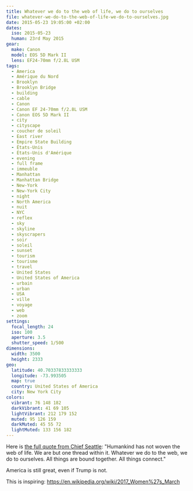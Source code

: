 ```yaml
---
title: Whatever we do to the web of life, we do to ourselves
file: whatever-we-do-to-the-web-of-life-we-do-to-ourselves.jpg
date: 2015-05-23 19:05:00 +02:00
dates:
  iso: 2015-05-23
  human: 23rd May 2015
gear:
  make: Canon
  model: EOS 5D Mark II
  lens: EF24-70mm f/2.8L USM
tags:
  - America
  - Amérique du Nord
  - Brooklyn
  - Brooklyn Bridge
  - building
  - cable
  - Canon
  - Canon EF 24-70mm f/2.8L USM
  - Canon EOS 5D Mark II
  - city
  - cityscape
  - coucher de soleil
  - East river
  - Empire State Building
  - États-Unis
  - États-Unis d'Amérique
  - evening
  - full frame
  - immeuble
  - Manhattan
  - Manhattan Bridge
  - New-York
  - New-York City
  - night
  - North America
  - nuit
  - NYC
  - reflex
  - sky
  - skyline
  - skyscrapers
  - soir
  - soleil
  - sunset
  - tourism
  - tourisme
  - travel
  - United States
  - United States of America
  - urbain
  - urban
  - USA
  - ville
  - voyage
  - web
  - zoom
settings:
  focal_length: 24
  iso: 100
  aperture: 3.5
  shutter_speed: 1/500
dimensions:
  width: 3500
  height: 2333
geo:
  latitude: 40.70337833333333
  longitude: -73.993505
  map: true
  country: United States of America
  city: New York City
colors:
  vibrant: 76 148 182
  darkVibrant: 41 69 105
  lightVibrant: 212 179 152
  muted: 95 126 159
  darkMuted: 45 55 72
  lightMuted: 133 156 182
---
```


Here is <a href="https://www.brainyquote.com/quotes/quotes/c/chiefseatt104989.html">the full quote from Chief Seattle</a>: "Humankind has not woven the web of life. We are but one thread within it. Whatever we do to the web, we do to ourselves. All things are bound together. All things connect."

America is still great, even if Trump is not.

This is inspiring: https://en.wikipedia.org/wiki/2017_Women%27s_March
